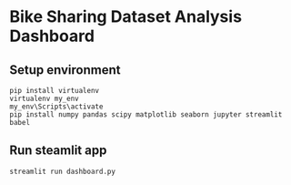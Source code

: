 # Bike Sharing Dataset Analysis Dashboard

## Setup environment
```
pip install virtualenv
virtualenv my_env
my_env\Scripts\activate
pip install numpy pandas scipy matplotlib seaborn jupyter streamlit babel
```

## Run steamlit app
```
streamlit run dashboard.py
```
